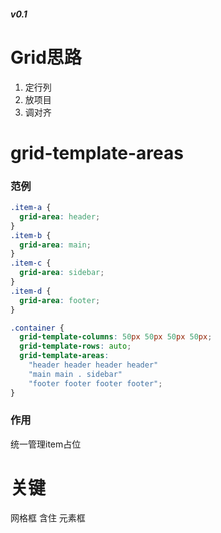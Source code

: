 ##### v0.1
# Grid思路    
1. 定行列
2. 放项目
3. 调对齐  

# grid-template-areas  
### 范例  
```css
.item-a {
  grid-area: header;
}
.item-b {
  grid-area: main;
}
.item-c {
  grid-area: sidebar;
}
.item-d {
  grid-area: footer;
}

.container {
  grid-template-columns: 50px 50px 50px 50px;
  grid-template-rows: auto;
  grid-template-areas: 
    "header header header header"
    "main main . sidebar"
    "footer footer footer footer";
}
```  
### 作用  
统一管理item占位  
# 关键
网格框 含住 元素框